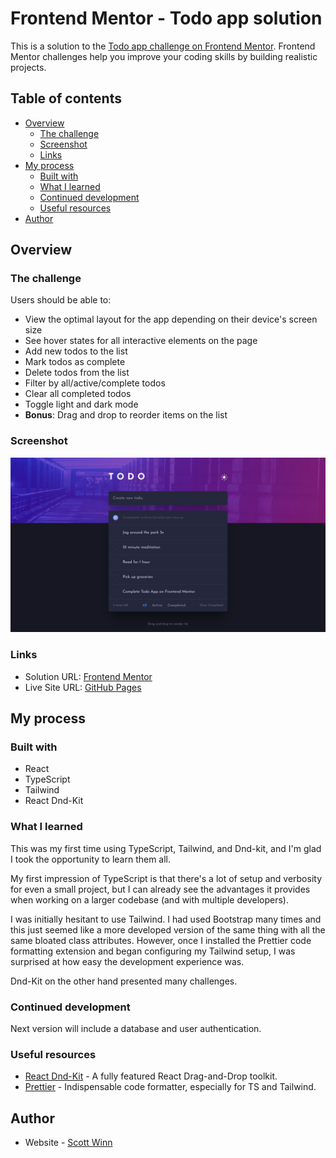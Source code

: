 # Frontend Mentor - Todo app solution

This is a solution to the [Todo app challenge on Frontend Mentor](https://www.frontendmentor.io/challenges/todo-app-Su1_KokOW). Frontend Mentor challenges help you improve your coding skills by building realistic projects.

## Table of contents

- [Overview](#overview)
  - [The challenge](#the-challenge)
  - [Screenshot](#screenshot)
  - [Links](#links)
- [My process](#my-process)
  - [Built with](#built-with)
  - [What I learned](#what-i-learned)
  - [Continued development](#continued-development)
  - [Useful resources](#useful-resources)
- [Author](#author)

## Overview

### The challenge

Users should be able to:

- View the optimal layout for the app depending on their device's screen size
- See hover states for all interactive elements on the page
- Add new todos to the list
- Mark todos as complete
- Delete todos from the list
- Filter by all/active/complete todos
- Clear all completed todos
- Toggle light and dark mode
- **Bonus**: Drag and drop to reorder items on the list

### Screenshot

![](./screenshot.png)

### Links

- Solution URL: [Frontend Mentor](https://www.frontendmentor.io/solutions/draganddrop-todo-app-react-ts-tailwind-dndkit-nmP2BluJGk)
- Live Site URL: [GitHub Pages](https://scottmotion.github.io/react-todo/)

## My process

### Built with

- React
- TypeScript
- Tailwind
- React Dnd-Kit

### What I learned

This was my first time using TypeScript, Tailwind, and Dnd-kit, and I'm glad I took the opportunity to learn them all.

My first impression of TypeScript is that there's a lot of setup and verbosity for even a small project, but I can already see the advantages it provides when working on a larger codebase (and with multiple developers).

I was initially hesitant to use Tailwind. I had used Bootstrap many times and this just seemed like a more developed version of the same thing with all the same bloated class attributes. However, once I installed the Prettier code formatting extension and began configuring my Tailwind setup, I was surprised at how easy the development experience was.

Dnd-Kit on the other hand presented many challenges.

### Continued development

Next version will include a database and user authentication.

### Useful resources

- [React Dnd-Kit](https://dndkit.com/) - A fully featured React Drag-and-Drop toolkit.
- [Prettier](https://prettier.io/) - Indispensable code formatter, especially for TS and Tailwind.

## Author

- Website - [Scott Winn](https://www.scottwinn.dev)
